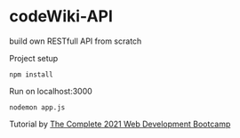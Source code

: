 # codeWiki-API
build own RESTfull API from scratch

Project setup
```
npm install
```
Run on localhost:3000
```
nodemon app.js
```
Tutorial by [The Complete 2021 Web Development Bootcamp](https://www.udemy.com/course/the-complete-web-development-bootcamp)
